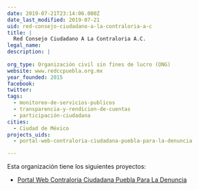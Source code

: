 ```yaml
---
date: 2019-07-21T23:14:06.000Z
date_last_modified: 2019-07-21
uid: red-consejo-ciudadano-a-la-contraloria-a-c
title: |
  Red Consejo Ciudadano A La Contraloria A.C.
legal_name: 
description: |
  
org_type: Organización civil sin fines de lucro (ONG)
website: www.redccpuebla.org.mx
year_founded: 2015
facebook: 
twitter: 
tags:
  - monitoreo-de-servicios-publicos
  - transparencia-y-rendicion-de-cuentas
  - participación-ciudadana
cities: 
  - Ciudad de México
projects_uids:
  - portal-web-contraloria-ciudadana-puebla-para-la-denuncia

---
```


Esta organización tiene los siguientes proyectos:

- [Portal Web Contraloria Ciudadana Puebla Para La Denuncia](/proyectos/portal-web-contraloria-ciudadana-puebla-para-la-denuncia)

